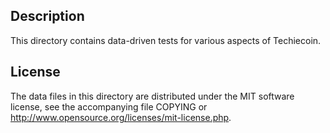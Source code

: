 Description
------------

This directory contains data-driven tests for various aspects of Techiecoin.

License
--------

The data files in this directory are distributed under the MIT software
license, see the accompanying file COPYING or
http://www.opensource.org/licenses/mit-license.php.

